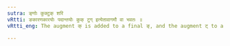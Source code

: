 ```yaml
---
sutra: ङ्णोः कुक्टुक् शरि
vRtti: ङकारणकारयोः पदान्तयोः कुक् टुग् इत्येतावागमौ वा भवतः ॥
vRtti_eng: The augment क् is added to a final ङ्, and the augment ट् to a final ण्, before a sibilant, optionally.

---
```


